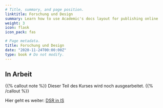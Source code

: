 ```yaml
---
# Title, summary, and page position.
linktitle: Forschung und Design
summary: Learn how to use Academic's docs layout for publishing online courses, software documentation, and tutorials.
weight: 3
icon: flask
icon_pack: fas

# Page metadata.
title: Forschung und Design
date: "2020-11-24T00:00:00Z"
type: book # Do not modify.
---
```


## In Arbeit

{{% callout note %}}
Dieser Teil des Kurses wird noch ausgearbeitet.
{{% /callout %}}

Hier geht es weiter: [DSR in IS](/course/dsr-in-is/)
